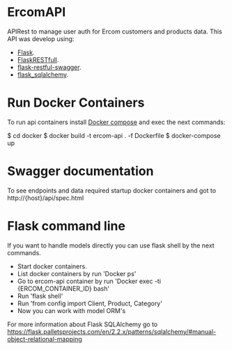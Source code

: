 # ErcomAPI

APIRest to manage user auth for Ercom customers and products data.
This API was develop using:
- [Flask](https://flask.palletsprojects.com/en/2.2.x/).
- [FlaskRESTfull](https://flask-restful.readthedocs.io/en/latest/).
- [flask-restful-swagger](https://flask-restful-swagger.readthedocs.io/en/latest/).
- [flask_sqlalchemy](https://flask-sqlalchemy.palletsprojects.com/en/3.0.x/).

# Run Docker Containers
To run api containers install [Docker compose](https://docs.docker.com/compose/install/) and exec the next commands:

$ cd docker
$ docker build -t ercom-api . -f Dockerfile
$ docker-compose up


# Swagger documentation

To see endpoints and data required startup docker containers and got to http://{host}/api/spec.html

# Flask command line

If you want to handle models directly you can use flask shell by the next commands.

- Start docker containers.
- List docker containers by run 'Docker ps'
- Go to ercom-api container by run 'Docker exec -ti {ERCOM_CONTAINER_ID} bash'
- Run 'flask shell'
- Run 'from config import Client, Product, Category'
- Now you can work with model ORM's

For more information about Flask SQLAlchemy go to https://flask.palletsprojects.com/en/2.2.x/patterns/sqlalchemy/#manual-object-relational-mapping 
